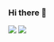 ### Hi there 👋

<picture>
<img src="https://github-readme-stats-green-ten-19.vercel.app/api?username=almeigab&show_icons=true&theme=dark" />
</picture>
<picture>
<img src="https://github-readme-stats-green-ten-19.vercel.app/api/top-langs/?username=almeigab&layout=compact&langs_count=10&hide=fortran,qmake,MATLAB&exclude_repo=github-readme-stats&hide_progress=true&theme=dark" />
</picture>


<!--
**almeigab/almeigab** is a ✨ _special_ ✨ repository because its `README.md` (this file) appears on your GitHub profile.

Here are some ideas to get you started:

- 🔭 I’m currently working on ...
- 🌱 I’m currently learning ...
- 👯 I’m looking to collaborate on ...
- 🤔 I’m looking for help with ...
- 💬 Ask me about ...
- 📫 How to reach me: ...
- 😄 Pronouns: ...
- ⚡ Fun fact: ...
-->

